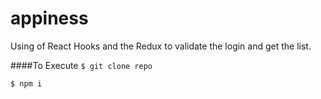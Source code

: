 # appiness
  Using of React Hooks and the Redux to validate the login and get the list.

####To Execute
`$ git clone repo`

`$ npm i`
